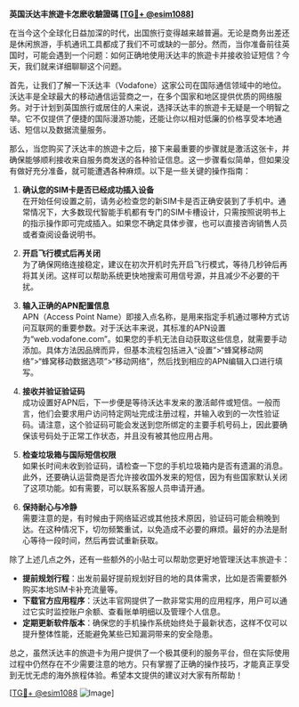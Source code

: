 **英国沃达丰旅遊卡怎麽收驗證碼 [[TG💪+ @esim1088](https://t.me/s/esim1088)]**

在当今这个全球化日益加深的时代，出国旅行变得越来越普遍。无论是商务出差还是休闲旅游，手机通讯工具都成了我们不可或缺的一部分。然而，当你准备前往英国时，可能会遇到一个问题：如何正确地使用沃达丰的旅遊卡并接收验证短信？今天，我们就来详细聊聊这个问题。

首先，让我们了解一下沃达丰（Vodafone）这家公司在国际通信领域中的地位。沃达丰是全球最大的移动通信运营商之一，在多个国家和地区提供优质的网络服务。对于计划到英国旅行或居住的人来说，选择沃达丰的旅遊卡无疑是一个明智之举。它不仅提供了便捷的国际漫游功能，还能让你以相对低廉的价格享受本地通话、短信以及数据流量服务。

那么，当您购买了沃达丰的旅遊卡之后，接下来最重要的步骤就是激活这张卡，并确保能够顺利接收来自服务商发送的各种验证信息。这一步骤看似简单，但如果没有做好充分准备，就可能遭遇各种麻烦。以下是一些关键的操作指南：

1. **确认您的SIM卡是否已经成功插入设备**  
   在开始任何设置之前，请务必检查您的新SIM卡是否正确安装到了手机中。通常情况下，大多数现代智能手机都有专门的SIM卡槽设计，只需按照说明书上的指示操作即可完成插入。如果您不确定具体步骤，也可以直接咨询销售人员或者查阅设备说明书。

2. **开启飞行模式后再关闭**  
   为了确保网络连接稳定，建议在初次开机时先开启飞行模式，等待几秒钟后再将其关闭。这样可以帮助系统更快地搜索可用信号源，并且减少不必要的干扰。

3. **输入正确的APN配置信息**  
   APN（Access Point Name）即接入点名称，是用来指定手机通过哪种方式访问互联网的重要参数。对于沃达丰来说，其标准的APN设置为“web.vodafone.com”。如果您的手机无法自动获取这些信息，就需要手动添加。具体方法因品牌而异，但基本流程包括进入“设置”>“蜂窝移动网络”>“蜂窝移动数据选项”>“移动网络”，然后找到相应的APN编辑入口进行填写。

4. **接收并验证验证码**  
   成功设置好APN后，下一步便是等待沃达丰发来的激活邮件或短信。一般而言，他们会要求用户访问特定网址完成注册过程，并输入收到的一次性验证码。请注意，这个验证码可能会发送到您所绑定的主要手机号码上，因此要确保该号码处于正常工作状态，并且没有被其他应用占用。

5. **检查垃圾箱与国际短信权限**  
   如果长时间未收到验证码，请检查一下您的手机垃圾箱内是否有遗漏的消息。此外，还要确认运营商是否允许接收国外发来的短信，因为有些国家默认关闭了这项功能。如有需要，可以联系客服人员申请开通。

6. **保持耐心与冷静**  
   需要注意的是，有时候由于网络延迟或其他技术原因，验证码可能会稍晚到达。在这种情况下，切勿频繁重试，以免造成不必要的麻烦。最好的办法是耐心等待一段时间，然后再尝试重新获取。

除了上述几点之外，还有一些额外的小贴士可以帮助您更好地管理沃达丰旅遊卡：

- **提前规划行程**：出发前最好提前规划好目的地的具体需求，比如是否需要额外购买本地SIM卡补充流量等。
- **下载官方应用程序**：沃达丰官网提供了一款非常实用的应用程序，用户可以通过它实时监控账户余额、查看账单明细以及管理个人信息。
- **定期更新软件版本**：确保您的手机操作系统始终处于最新状态，这样不仅可以提升整体性能，还能避免某些已知漏洞带来的安全隐患。

总之，虽然沃达丰的旅遊卡为用户提供了一个极其便利的服务平台，但在实际使用过程中仍然存在不少需要注意的地方。只有掌握了正确的操作技巧，才能真正享受到无忧无虑的海外旅程体验。希望本文提供的建议对大家有所帮助！

[[TG💪+ @esim1088](https://t.me/s/esim1088) ![Image](https://i.postimg.cc/4NQfJmqS/Snipaste-2025-05-13-00-14-12.png)]